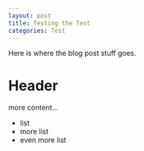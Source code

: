 ```yaml
---
layout: post
title: Testing the Test
categories: Test
---
```


Here is where the blog post stuff goes.

# Header

more content...

- list
- more list
- even more list
